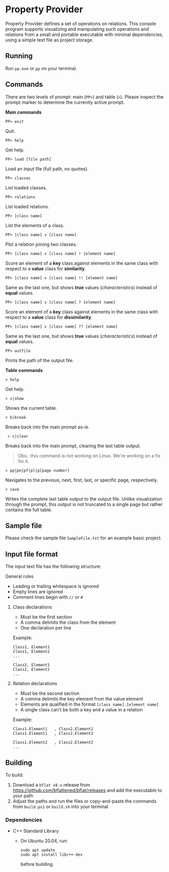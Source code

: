 # Property Provider

Property Provider defines a set of operations on relations. This console program supports visualizing and manipulating such operations and relations from a small and portable executable with minimal dependencies, using a simple text file as project storage.

## Running

Run `pp.exe` or `pp` on your terminal.

## Commands

There are two levels of prompt: main (`PP>`) and table (`>`). Please inspect the prompt marker to determine the currently active prompt.

**Main commands**

`PP> exit`

Quit.

`PP> help`

Get help.

`PP> load [file path]`

Load an input file (full path, no quotes).

`PP> classes`

List loaded classes.

`PP> relations`

List loaded relations.

`PP> [class name]`

List the elements of a class.

`PP> [class name] v [class name]`

Plot a relation joining two classes.

`PP> [class name] v [class name] ! [element name]`

Score an element of a **key** class against elements in the same class with respect to a **value** class for **similarity**.

`PP> [class name] v [class name] !! [element name]`

Same as the last one, but shows **true** values (*characteristics*) instead of **equal** values.

`PP> [class name] v [class name] ? [element name]`

Score an element of a **key** class against elements in the same class with respect to a **value** class for **dissimilarity**.

`PP> [class name] v [class name] ?? [element name]`

Same as the last one, but shows **true** values (*characteristics*) instead of **equal** values.

`PP> outfile`

Prints the path of the output file.

**Table commands**

`> help`

Get help.

`> s|show`

Shows the current table.

`> b|break`

Breaks back into the main prompt as-is.

` > c|clear`

Breaks back into the main prompt, clearing the last table output.

> Obs.: this command is not working on Linux. We're working on a fix for it.

`> pp|pn|pf|pl|p[page number]`

Navigates to the previous, next, first, last, or specific page, respectively.

`> save`

Writes the complete last table output to the output file. Unlike visualization through the prompt, this output is not truncated to a single page but rather contains the full table.

## Sample file

Please check the sample file `SampleFile.txt` for an example basic project.

## Input file format

The input text file has the following structure:

General rules

- Leading or trailing whitespace is ignored
- Empty lines are ignored
- Comment lines begin with `//` or `#`

1. Class declarations

   - Must be the first section
   - A comma delimits the class from the element
   - One declaration per line

   Example:

   ```
   Class1, Element1
   Class1, Element2
   ...
   
   Class2, Element1
   Class2, Element2
   ...
   ```

2. Relation declarations

   - Must be the second section
   - A comma delimits the key element from the value element
   - Elements are qualified in the format `[class name].[element name]`
   - A single class can't be both a key and a value in a relation

   Example:

   ```
   Class1.Element1   , Class2.Element1
   Class1.Element1   , Class2.Element2
   
   Class1.Element2   , Class2.Element2
   ...
   ```

## Building

To build:

1. Download a `bflat v8.x` release from https://github.com/bflattened/bflat/releases and add the executable to your path
2. Adjust the paths and run the files or copy-and-paste the commands from `build.ps1` or `build.sh` into your terminal

### Dependencies

- C++ Standard Library

  - On Ubuntu 20.04, run:

    ```
    sudo apt update
    sudo apt install libc++-dev
    ```

    before building.